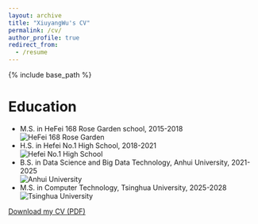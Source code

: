 ```yaml
---
layout: archive
title: "XiuyangWu's CV"
permalink: /cv/
author_profile: true
redirect_from:
  - /resume
---
```


{% include base_path %}

Education
======
* M.S. in HeFei 168 Rose Garden school, 2015-2018  
  ![HeFei 168 Rose Garden](path_to_image_1.jpg)
* H.S. in Hefei No.1 High School, 2018-2021  
  ![Hefei No.1 High School](path_to_image_2.jpg)
* B.S. in Data Science and Big Data Technology, Anhui University, 2021-2025  
  ![Anhui University](path_to_image_3.jpg)
* M.S. in Computer Technology, Tsinghua University, 2025-2028  
  ![Tsinghua University](path_to_image_3.jpg)
<!-- * * Ph.D in Version Control Theory, GitHub University, 2018 (expected) -->

[Download my CV (PDF)](/files/XiuyangWu's_CV.pdf)
